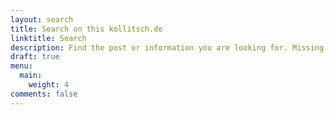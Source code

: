 ```yaml
---
layout: search
title: Search on this kollitsch.de
linktitle: Search
description: Find the post or information you are looking for. Missing something? Feel free to contact me!
draft: true
menu:
  main:
    weight: 4
comments: false
---
```

